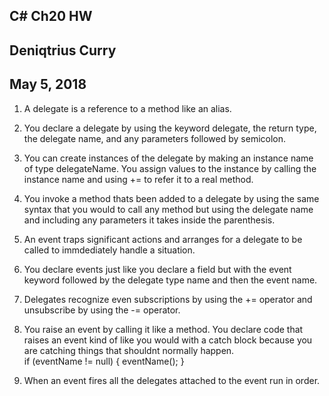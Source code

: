 ## C# Ch20 HW
## Deniqtrius Curry 
## May 5, 2018

1. A delegate is a reference to a method like an alias. 

2. You declare a delegate by using the keyword delegate, the return type, the delegate name, and any parameters followed by semicolon. 

3. You can create instances of the delegate by making an instance name of type delegateName. You assign values to the instance by calling the instance name 
and using += to refer it to a real method. 

4. You invoke a method thats been added to a delegate by using the same syntax that you would to call any method but using the delegate name and including 
any parameters it takes inside the parenthesis. 

5. An event traps significant actions and arranges for a delegate to be called to immdediately handle a situation. 

6. You declare events just like you declare a field but with the event keyword followed by the delegate type name and then the event name. 

7. Delegates recognize even subscriptions by using the += operator and unsubscribe by using the -= operator. 

8. You raise an event by calling it like a method. You declare code that raises an event kind of like you would with a catch block because you are 
catching things that shouldnt normally happen.  
	if (eventName != null)
	{
	eventName();
	} 
	
9. When an event fires all the delegates attached to the event run in order. 